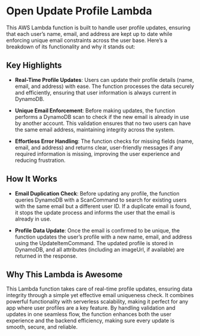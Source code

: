 # Open Update Profile Lambda

This AWS Lambda function is built to handle user profile updates, ensuring that each user’s name, email, and address are
kept up to date while enforcing unique email constraints across the user base. Here’s a breakdown of its functionality
and why it stands out:

## Key Highlights

- **Real-Time Profile Updates**:
  Users can update their profile details (name, email, and address) with ease. The function processes the data securely
  and efficiently, ensuring that user information is always current in DynamoDB.

- **Unique Email Enforcement**:
  Before making updates, the function performs a DynamoDB scan to check if the new email is already in use by another
  account. This validation ensures that no two users can have the same email address, maintaining integrity across the
  system.

- **Effortless Error Handling**:
  The function checks for missing fields (name, email, and address) and returns clear, user-friendly messages if any
  required information is missing, improving the user experience and reducing frustration.

## How It Works

- **Email Duplication Check**:
  Before updating any profile, the function queries DynamoDB with a ScanCommand to search for existing users with the
  same
  email but a different user ID. If a duplicate email is found, it stops the update process and informs the user that
  the
  email is already in use.

- **Profile Data Update**:
  Once the email is confirmed to be unique, the function updates the user’s profile with a new name, email, and address
  using the UpdateItemCommand. The updated profile is stored in DynamoDB, and all attributes (including an imageUrl, if
  available) are returned in the response.

## Why This Lambda is Awesome

This Lambda function takes care of real-time profile updates, ensuring data integrity through a simple yet effective
email uniqueness check. It combines powerful functionality with serverless scalability, making it perfect for any app
where user profiles are a key feature. By handling validation and updates in one seamless flow, the function enhances
both the user experience and the backend efficiency, making sure every update is smooth, secure, and reliable.













